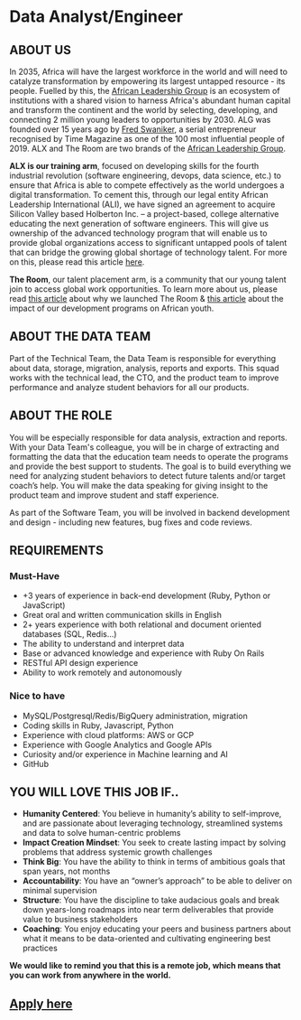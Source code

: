 # Data Analyst/Engineer

## ABOUT US

In 2035, Africa will have the largest workforce in the world and will need to catalyze transformation by empowering its largest untapped resource - its people.
Fuelled by this, the [African Leadership Group](https://algroup.org/) is an ecosystem of institutions with a shared vision to harness Africa's abundant human capital and transform the continent and the world by selecting, developing, and connecting 2 million young leaders to opportunities by 2030.
ALG was founded over 15 years ago by [Fred Swaniker](https://time.com/collection/100-most-influential-people-2019/5567703/fred-swaniker/), a serial entrepreneur recognised by Time Magazine as one of the 100 most influential people of 2019.
ALX and The Room are two brands of the [African Leadership Group](https://algroup.org/). 


**ALX is our training arm**, focused on developing skills for the fourth industrial revolution (software engineering, devops, data science, etc.) to ensure that Africa is able to compete effectively as the world undergoes a digital transformation.
To cement this, through our legal entity  African Leadership International (ALI), we have signed an agreement to acquire Silicon Valley based Holberton Inc. – a project-based, college alternative educating the next generation of software engineers.
This will give us ownership of the advanced technology program that will enable us to provide global organizations access to significant untapped pools of talent that can bridge the growing global shortage of technology talent.
For more on this, please read this article [here](https://www.linkedin.com/pulse/africa-comes-silicon-valley-fred-swaniker/?trackingId=Vxz4ynHrTdKfkOF4URKLtQ%3D%3D). 


**The Room**, our talent placement arm, is a community that our young talent join to access global work opportunities. To learn more about us, please read [this article](https://www.linkedin.com/pulse/relationships-how-change-world-fred-swaniker/) about why we launched The Room & [this article](https://www.linkedin.com/pulse/most-inspiring-conversation-ive-had-year-fred-swaniker/?trackingId=hneNVU%2BjUqov2R6A2CD6Dw%3D%3D) about the impact of our development programs on African youth. 


## ABOUT THE DATA TEAM

Part of the Technical Team, the Data Team is responsible for everything about data, storage, migration, analysis, reports and exports.
This squad works with the technical lead, the CTO, and the product team to improve performance and analyze student behaviors for all our products. 


## ABOUT THE ROLE

You will be especially responsible for data analysis, extraction and reports.
With your Data Team's colleague, you will be in charge of extracting and formatting the data that the education team needs to operate the programs and provide the best support to students.
The goal is to build everything we need for analyzing student behaviors to detect future talents and/or target coach’s help.
You will make the data speaking for giving insight to the product team and improve student and staff experience.

As part of the Software Team, you will be involved in backend development and design - including new features, bug fixes and code reviews.


## REQUIREMENTS

### Must-Have

- +3 years of experience in back-end development (Ruby, Python or JavaScript)
- Great oral and written communication skills in English
- 2+ years experience with both relational and document oriented databases (SQL, Redis...)
- The ability to understand and interpret data
- Base or advanced knowledge and experience with Ruby On Rails
- RESTful API design experience
- Ability to work remotely and autonomously

### Nice to have

- MySQL/Postgresql/Redis/BigQuery administration, migration
- Coding skills in Ruby, Javascript, Python
- Experience with cloud platforms: AWS or GCP
- Experience with Google Analytics and Google APIs
- Curiosity and/or experience in Machine learning and AI
- GitHub


## YOU WILL LOVE THIS JOB IF..

- **Humanity Centered**: You believe in humanity’s ability to self-improve, and are passionate about  leveraging technology, streamlined systems and data to solve human-centric problems
- **Impact Creation Mindset**: You seek to create lasting impact by solving problems that address  systemic growth challenges
- **Think Big**: You have the ability to think in terms of ambitious goals that span years, not months
- **Accountability**: You have an “owner’s approach” to be able to deliver on minimal supervision
- **Structure**: You have the discipline to take audacious goals and break down years-long roadmaps  into near term deliverables that provide value to business stakeholders
- **Coaching**: You enjoy educating your peers and business partners about what it means to be  data-oriented and cultivating engineering best practices


**We would like to remind you that this is a remote job, which means that you can work from anywhere in the world.**

## [Apply here](HOWTO.md)

